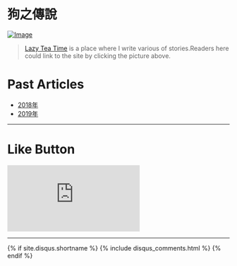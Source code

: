 # 狗之傳說

[![Image](https://scontent.fsyd4-1.fna.fbcdn.net/v/t1.0-9/52609098_2340778895956884_1731601784339693568_o.jpg?_nc_cat=110&_nc_ht=scontent.fsyd4-1.fna&oh=8a93d0d883c7f1e844c226de8cf69b28&oe=5D07A883)](https://www.facebook.com/s9443112)

>[Lazy Tea Time](https://lazyteatime.like.community/) is a place where I write various of stories.Readers here could link to the site by clicking the picture above.

# Past Articles

* [2018年](https://s9443112.github.io/github_blog/2018/ "2018年的文章")
* [2019年](https://s9443112.github.io/github_blog/2019/ "2019年的文章")


* * *

# Like Button

  <iframe class="lc-margin-top-64 lc-margin-bottom-32 lc-mobile" data-v-b66e9a5a="" frameborder="0" src="https://button.like.co/in/embed/lazy_tea_time/button?referrer=LazyTeaTime.github.io&amp;type=wp"> </iframe>
  
* * *

{% if site.disqus.shortname %}
  {% include disqus_comments.html %}
{% endif %}
